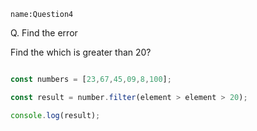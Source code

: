 ```ngMeta
name:Question4
```
Q. Find the error

Find the which is greater than 20?

``` javascript

const numbers = [23,67,45,09,8,100];

const result = number.filter(element > element > 20);

console.log(result);

```